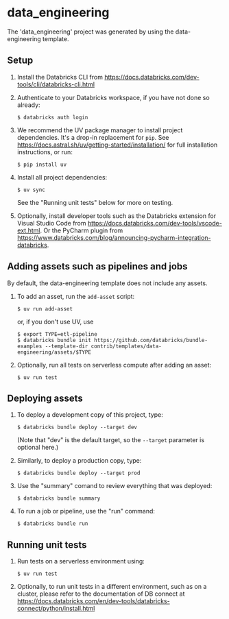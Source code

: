 # data_engineering

The 'data_engineering' project was generated by using the data-engineering template.

## Setup

1. Install the Databricks CLI from https://docs.databricks.com/dev-tools/cli/databricks-cli.html

2. Authenticate to your Databricks workspace, if you have not done so already:
    ```
    $ databricks auth login
    ```

3. We recommend the UV package manager to install project dependencies. It's a drop-in replacement for `pip`.
   See https://docs.astral.sh/uv/getting-started/installation/ for full installation instructions,
   or run:
   ```
   $ pip install uv
   ```

4. Install all project dependencies:
   ```
   $ uv sync
   ```

   See the "Running unit tests" below for more on testing.

5. Optionally, install developer tools such as the Databricks extension for Visual Studio Code from
   https://docs.databricks.com/dev-tools/vscode-ext.html. Or the PyCharm plugin from
   https://www.databricks.com/blog/announcing-pycharm-integration-databricks.

## Adding assets such as pipelines and jobs

By default, the data-engineering template does not include any assets.

1. To add an asset, run the `add-asset` script:
   ```
   $ uv run add-asset
   ```

   or, if you don't use UV, use
   
   ```
   $ export TYPE=etl-pipeline
   $ databricks bundle init https://github.com/databricks/bundle-examples --template-dir contrib/templates/data-engineering/assets/$TYPE
   ```

2. Optionally, run all tests on serverless compute after adding an asset:
   ```
   $ uv run test
   ```

## Deploying assets

1. To deploy a development copy of this project, type:
    ```
    $ databricks bundle deploy --target dev
    ```
    (Note that "dev" is the default target, so the `--target` parameter
    is optional here.)

2. Similarly, to deploy a production copy, type:
   ```
   $ databricks bundle deploy --target prod
   ```

3. Use the "summary" comand to review everything that was deployed:
   ```
   $ databricks bundle summary
   ```

4. To run a job or pipeline, use the "run" command:
   ```
   $ databricks bundle run
   ```

## Running unit tests

1. Run tests on a serverless environment using:
   ```
   $ uv run test
   ```

2. Optionally, to run unit tests in a different environment, such as on a cluster,
   please refer to the documentation of DB connect at
   https://docs.databricks.com/en/dev-tools/databricks-connect/python/install.html
